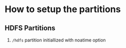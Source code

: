 # How to setup the partitions

## HDFS Partitions

1. `/hdfs` partition initiallized with noatime option
